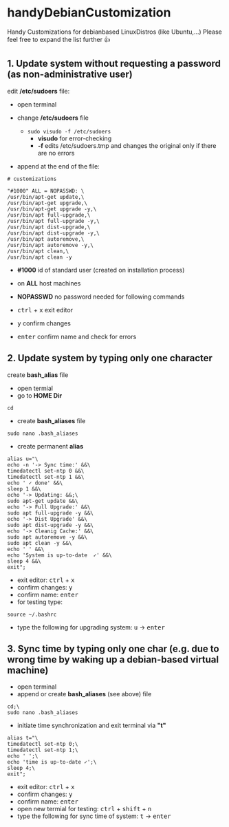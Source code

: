 # handyDebianCustomization
Handy Customizations for debianbased LinuxDistros (like Ubuntu,...)
Please feel free to expand the list further 👍

## 1. Update system without requesting a password (as non-administrative user)

edit __/etc/sudoers__ file:

- open terminal
- change __/etc/sudoers__ file
  - `sudo visudo -f /etc/sudoers`
    - __visudo__ for error-checking
    - __-f__ edits /etc/sudoers.tmp and changes the original only if there are no errors

- append at the end of the file:
```cosole
# customizations

"#1000" ALL = NOPASSWD: \
/usr/bin/apt-get update,\
/usr/bin/apt-get upgrade,\
/usr/bin/apt-get upgrade -y,\
/usr/bin/apt full-upgrade,\
/usr/bin/apt full-upgrade -y,\
/usr/bin/apt dist-upgrade,\
/usr/bin/apt dist-upgrade -y,\
/usr/bin/apt autoremove,\
/usr/bin/apt autoremove -y,\
/usr/bin/apt clean,\
/usr/bin/apt clean -y

```
  - __#1000__ id of standard user (created on installation process)
  - on __ALL__ host machines
  - __NOPASSWD__ no password needed for following commands
  
- <kbd>ctrl</kbd> + <kbd>x</kbd> exit editor
- <kbd>y</kbd> confirm changes
- <kbd>enter</kbd>       confirm name and check for errors
  
## 2. Update system by typing only one character
  
  create __bash_alias__ file
  
  - open termial
  - go to __HOME Dir__
  ```console
  cd
  ```
  - create __bash_aliases__ file
  ```console
  sudo nano .bash_aliases
  ```
  - create permanent __alias__
  ```console
  alias u="\
  echo -n '-> Sync time:' &&\
  timedatectl set-ntp 0 &&\
  timedatectl set-ntp 1 &&\
  echo ' ✓ done' &&\
  sleep 1 &&\
  echo '-> Updating: &&;\
  sudo apt-get update &&\
  echo '-> Full Upgrade:' &&\
  sudo apt full-upgrade -y &&\
  echo '-> Dist Upgrade' &&\
  sudo apt dist-upgrade -y &&\
  echo '-> Cleanig Cache:' &&\
  sudo apt autoremove -y &&\
  sudo apt clean -y &&\
  echo ' ' &&\
  echo 'System is up-to-date  ✓' &&\
  sleep 4 &&\
  exit";

  ```
  - exit editor: <kbd>ctrl</kbd> + <kbd>x</kbd>
  - confirm changes: <kbd>y</kbd>
  - confirm name: <kbd>enter</kbd>
  - for testing type:
  ```console
  source ~/.bashrc 
  ```
  - type the following for upgrading system: <kbd>u</kbd> -> <kbd>enter</kbd>
  
## 3. Sync time by typing only one char (e.g. due to wrong time by waking up a debian-based virtual machine)
  
  - open terminal
  - append or create __bash_aliases__ (see above) file
  ```console
  cd;\
  sudo nano .bash_aliases
  ```
  - initiate time synchronization and exit terminal via __"t"__
  ```console
  alias t="\
  timedatectl set-ntp 0;\
  timedatectl set-ntp 1;\
  echo ' ';\
  echo 'time is up-to-date ✓';\
  sleep 4;\
  exit";
  ```
- exit editor: <kbd>ctrl</kbd> + <kbd>x</kbd>
- confirm changes: <kbd>y</kbd>
- confirm name: <kbd>enter</kbd>
- open new termial for testing: <kbd>ctrl</kbd> + <kbd>shift</kbd> + <kbd>n</kbd>
- type the following for sync time of system: <kbd>t</kbd> -> <kbd>enter</kbd>
